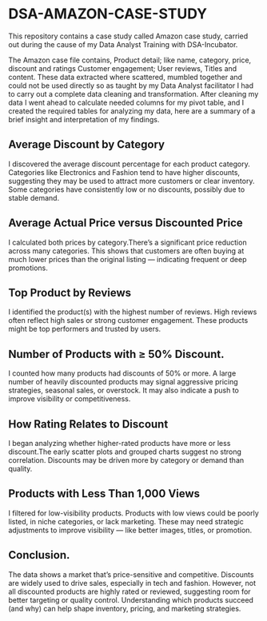 # DSA-AMAZON-CASE-STUDY
This repository contains a case study called Amazon case study, carried out during the cause of my Data Analyst Training with DSA-Incubator.

The Amazon case file contains, Product detail; like name, category, price, discount and ratings
                                                        Customer engagement;  User reviews, Titles and content.
These data extracted where scattered, mumbled together and could not be used directly so as taught by my Data Analyst facilitator I had to carry out a complete data cleaning and transformation.
After cleaning my data I went ahead to calculate needed columns for my pivot table, and I created the required tables for analyzing my data, here are a summary of a brief insight and interpretation of my findings.


## Average Discount by Category
I discovered the average discount percentage for each product category. Categories like Electronics and Fashion tend to have higher discounts, suggesting they may be used to attract more customers or clear inventory. Some categories have consistently low or no discounts, possibly due to stable demand.


## Average Actual Price versus Discounted Price
I calculated both prices by category.There’s a significant price reduction across many categories. This shows that customers are often buying at much lower prices than the original listing — indicating frequent or deep promotions.


## Top Product by Reviews
I  identified the product(s) with the highest number of reviews. High reviews often reflect high sales or strong customer engagement. These products might be top performers and trusted by users.


## Number of Products with ≥ 50% Discount.
 I counted how many products had discounts of 50% or more. A large number of heavily discounted products may signal aggressive pricing strategies, seasonal sales, or overstock. It may also indicate a push to improve visibility or competitiveness.


## How Rating Relates to Discount
I began analyzing whether higher-rated products have more or less discount.The early scatter plots and grouped charts suggest no strong correlation. Discounts may be driven more by category or demand than quality.


## Products with Less Than 1,000 Views
I filtered for low-visibility products. Products with low views could be poorly listed, in niche categories, or lack marketing. These may need strategic adjustments to improve visibility — like better images, titles, or promotion.
 
 
 ## Conclusion.
 The data shows a market that’s price-sensitive and competitive. Discounts are widely used to drive sales, especially in tech and fashion. However, not all discounted products are highly rated or reviewed, suggesting room for better targeting or quality control. Understanding which products succeed (and why) can help shape inventory, pricing, and marketing strategies.

